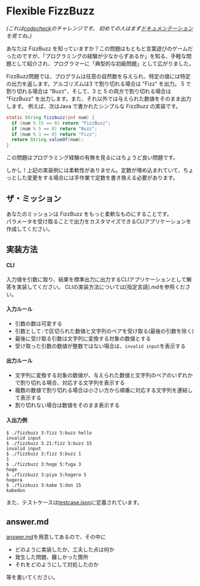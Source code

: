 # Flexible FizzBuzz

*(これは[codecheck](http://app.code-check.io/openchallenges)のチャレンジです。 初めての人はまず[ドキュメンテーション](https://code-check.github.io/docs/ja)を見てね。)*

あなたは FizzBuzz を知っていますか？この問題はもともと言葉遊びのゲームだったのですが、「プログラミングの経験が少なからずあるか」を知る、手軽な問題として紹介され、プログラマーに「典型的な初級問題」として広がりました。

FizzBuzz問題では、プログラムは任意の自然数を与えられ、特定の値には特定の出力を返します。アルゴリズムは3 で割り切れる場合は "Fizz" を出力。 5 で割り切れる場合は "Buzz"、そして、3 と 5 の両方で割り切れる場合は "FizzBuzz" を出力します。また、それ以外では与えられた数値をそのまま出力します。
例えば、次はJava で書かれたシンプルな FizzBuzz の実装です。

```Java
static String fizzbuzz(int num) {
  if (num % 15 == 0) return "FizzBuzz";
  if (num % 5 == 0) return "Buzz";
  if (num % 3 == 0) return "Fizz";
  return String.valueOf(num);
}
```

この問題はプログラミング経験の有無を見るにはちょうど良い問題です。  

しかし！上記の実装例には柔軟性がありません。定数が埋め込まれていて、ちょっとした変更をする場合には手作業で定数を書き換える必要があります。

## ザ・ミッション
あなたのミッションは FizzBuzz をもっと柔軟なものにすることです。  
パラメータを受け取ることで出力をカスタマイズできるCLIアプリケーションを作成してください。

## 実装方法

#### CLI
入力値を引数に取り、結果を標準出力に出力するCLIアプリケーションとして解答を実装してください。
CLIの実装方法については[指定言語].mdを参照ください。

#### 入力ルール
- 引数の数は可変する
- 引数として`:`で区切られた数値と文字列のペアを受け取る(最後の引数を除く)
- 最後に受け取る引数は文字列に変換する対象の数値とする
- 受け取った引数の数値が整数ではない場合は、`invalid input`を表示する

#### 出力ルール
- 文字列に変換する対象の数値が、与えられた数値と文字列のペアのいずれかで割り切れる場合、対応する文字列を表示する
- 複数の数値で割り切れる場合は小さい方から順番に対応する文字列を連結して表示する
- 割り切れない場合は数値をそのまま表示する

#### 入出力例

```shell
$ ./fizzbuzz 3:fizz 5:buzz hello
invalid input
$ ./fizzbuzz 3.21:fizz 5:buzz 15
invalid input
$ ./fizzbuzz 3:fizz 5:buzz 1
1
$ ./fizzbuzz 3:hoge 5:fuga 3
hoge
$ ./fizzbuzz 3:piyo 5:hogera 5
hogera
$ ./fizzbuzz 3:kabe 5:don 15
kabedon
```

また、テストケースは[testcase.json](test/testcase.json)に定義されています。

## answer.md
[answer.md](./answer.md)を用意してあるので、その中に
- どのように実装したか、工夫した点は何か
- 発生した問題、難しかった箇所
- それをどのようにして対処したのか

等を書いてください。
